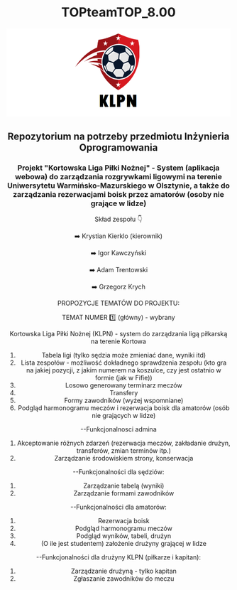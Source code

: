 <div align="center">

<h1><b>TOPteamTOP_8.00</b></h1>

![KLPNLogo](https://github.com/KrystianKierklo/TOPteamTOP_8.00/blob/main/KLPN_Github_logo.png?raw=true)


<h2>Repozytorium na potrzeby przedmiotu Inżynieria Oprogramowania</h2>
<h3>Projekt "Kortowska Liga Piłki Nożnej" - System (aplikacja webowa) do zarządzania rozgrywkami ligowymi na terenie Uniwersytetu Warmińsko-Mazurskiego w Olsztynie, a także do zarządzania rezerwacjami boisk przez amatorów (osoby nie grające w lidze)</h3>

Skład zespołu :point_down:

:arrow_right: Krystian Kierklo (kierownik)

:arrow_right: Igor Kawczyński

:arrow_right: Adam Trentowski

:arrow_right: Grzegorz Krych


PROPOZYCJE TEMATÓW DO PROJEKTU:

TEMAT NUMER :one: (główny) - wybrany

Kortowska Liga Piłki Nożnej (KLPN) - system do zarządzania ligą piłkarską na terenie Kortowa
1. Tabela ligi (tylko sędzia może zmieniać dane, wyniki itd)
2. Lista zespołów - możliwość dokładnego sprawdzenia zespołu (kto gra na jakiej pozycji, z jakim numerem na koszulce, czy jest ostatnio w formie (jak w Fifie))
3. Losowo generowany terminarz meczów
4. Transfery
5. Formy zawodników (wyżej wspomniane)
6. Podgląd harmonogramu meczów i rezerwacja boisk dla amatorów (osób nie grających w lidze)

--Funkcjonalnosci admina
1. Akceptowanie różnych zdarzeń (rezerwacja meczów, zakładanie drużyn, transferów, zmian terminów itp.)
2. Zarządzanie środowiskiem strony, konserwacja

--Funkcjonalności dla sędziów:
1. Zarządzanie tabelą (wyniki)
2. Zarządzanie formami zawodników

--Funkcjonalności dla amatorów:
1. Rezerwacja boisk
2. Podgląd harmonogramu meczów
3. Podgląd wyników, tabeli, drużyn
4. (O ile jest studentem) założenie drużyny grającej w lidze

--Funkcjonalności dla drużyny KLPN (piłkarze i kapitan):
1. Zarządzanie drużyną - tylko kapitan
2. Zgłaszanie zawodników do meczu
